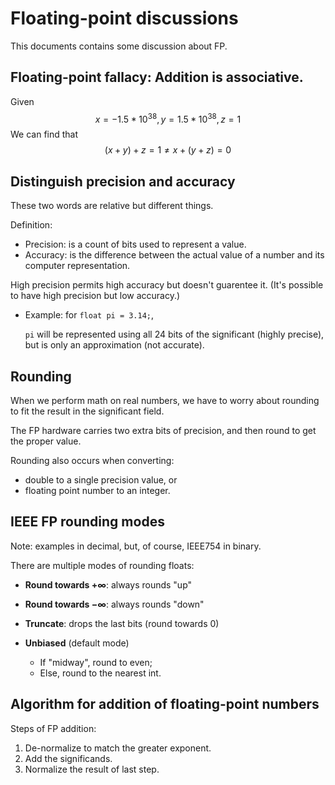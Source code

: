 # Floating-point discussions

This documents contains some discussion about FP.

## Floating-point fallacy: Addition is associative.

Given
$$x = -1.5 * 10^{38}, y = 1.5 * 10^{38}, z = 1$$
We can find that
$$(x + y) + z = 1 \ne x + (y + z) = 0$$

## Distinguish precision and accuracy

These two words are relative but different things.

Definition:

- Precision: is a count of bits used to represent a value.
- Accuracy: is the difference between the actual value of a number and its
  computer representation.

High precision permits high accuracy but doesn't guarentee it. (It's possible to
have high precision but low accuracy.)

- Example: for `float pi = 3.14;`,

  `pi` will be represented using all 24 bits of the significant (highly
  precise), but is only an approximation (not accurate).

## Rounding

When we perform math on real numbers, we have to worry about rounding to fit the
result in the significant field.

The FP hardware carries two extra bits of precision, and then round to get the
proper value.

Rounding also occurs when converting:
- double to a single precision value, or
- floating point number to an integer.

## IEEE FP rounding modes

Note: examples in decimal, but, of course, IEEE754 in binary.

There are multiple modes of rounding floats:

- **Round towards $+∞$**: always rounds "up"

- **Round towards $-∞$**: always rounds "down"

- **Truncate**: drops the last bits (round towards $0$)

- **Unbiased** (default mode)
  - If "midway", round to even;
  - Else, round to the nearest int.

## Algorithm for addition of floating-point numbers

Steps of FP addition:
1. De-normalize to match the greater exponent.
1. Add the significands.
1. Normalize the result of last step.
